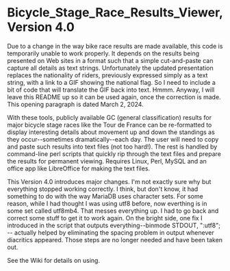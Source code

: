 # Bicycle_Stage_Race_Results_Viewer, Version 4.0
Due to a change in the way bike race results are made available, this code is temporarily unable to work properly. It depends on the results being presented on Web sites in a format such that a simple cut-and-paste can capture all details as text strings. Unfortunately the updated presentation replaces the nationality of riders, previously expressed simply as a text string, with a link to a GIF showing the national flag. So I need to include a bit of code that will translate the GIF back into text. Hmmm. Anyway, I will leave this README up so it can be used again, once the correction is made. This opening paragraph is dated March 2, 2024.

With these tools, publicly available GC (general classification) results for major bicycle stage races like the Tour de France can be re-formatted to display interesting details about movement up and down the standings as they occur--sometimes dramatically--each day. The user will need to copy and paste such results into text files (not too hard!). The rest is handled by command-line perl scripts that quickly rip through the text files and prepare the results for permanent viewing. Requires Linux, Perl, MySQL and an office app like LibreOffice for making the text files.

This Version 4.0 introduces major changes. I'm not exactly sure why but everything stopped working correctly. I think, but don't know, it had something to do with the way MariaDB uses character sets. For some reason, while I had thought I was using utf8 before, now everthing is in some set called utf8mb4. That messes everything up. I had to go back and correct some stuff to get it to work again. On the bright side, one fix I introduced in the script that outputs everything--binmode STDOUT, ":utf8"; -- actually helped by eliminating the spacing problem in output whenever diacritics appeared. Those steps are no longer needed and have been taken out.

See the Wiki for details on using.
